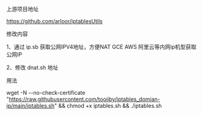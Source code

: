 上游项目地址

https://github.com/arloor/iptablesUtils

修改内容

1、通过 ip.sb 获取公网IPV4地址，方便NAT GCE AWS 阿里云等内网ip机型获取公网IP

2、修改 dnat.sh 地址

用法

wget -N --no-check-certificate "https://raw.githubusercontent.com/tooiiby/iptables_domian-ip/main/iptables.sh" && chmod +x iptables.sh && ./iptables.sh
